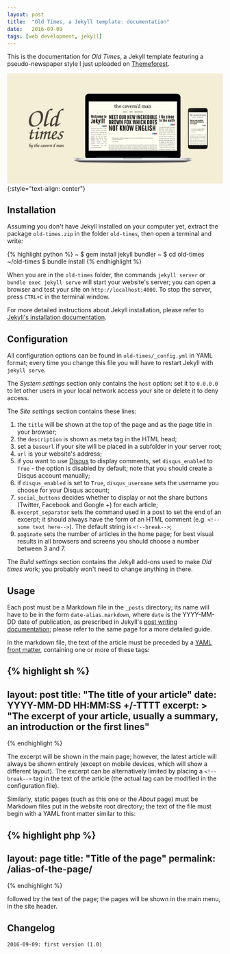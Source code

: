 ```yaml
---
layout: post
title:  "Old Times, a Jekyll template: documentation"
date:   2016-09-09
tags: [web development, jekyll]
---
```


This is the documentation for *Old Times*, a Jekyll template featuring a pseudo-newspaper style I just uploaded on [Themeforest](http://themeforest.net).

![Old Times preview](/images/old-times-documentation/preview.png)
{:style="text-align: center"}

<!--break-->

Installation
------------

Assuming you don't have Jekyll installed on your computer yet, extract the package `old-times.zip` in the folder `old-times`, then open a terminal and write:

{% highlight python %}
~ $ gem install jekyll bundler
~ $ cd old-times
~/old-times $ bundle install
{% endhighlight %}

When you are in the `old-times` folder, the commands `jekyll server` or `bundle exec jekyll serve` will start your website's server; you can open a browser and test your site on `http://localhost:4000`. To stop the server, press `CTRL+C` in the terminal window. 

For more detailed instructions about Jekyll installation, please refer to [Jekyll's installation documentation](https://jekyllrb.com/docs/installation/).

Configuration
-------------

All configuration options can be found in `old-times/_config.yml` in YAML format; every time you change this file you will have to restart Jekyll with `jekyll serve`.

The *System settings* section only contains the `host` option: set it to `0.0.0.0` to let other users in your local network access your site or delete it to deny access.

The *Site settings* section contains these lines:

1. the `title` will be shown at the top of the page and as the page title in your browser;
2. the `description` is shown as meta tag in the HTML head;
3. set a `baseurl` if your site will be placed in a subfolder in your server root;
3. `url` is your website's address;
4. if you want to use [Disqus](http://disqus.com) to display comments, set `disqus_enabled` to `True` - the option is disabled by default; note that you should create a Disqus account manually;
5. if `disqus_enabled` is set to `True`, `disqus_username` sets the username you choose for your Disqus account;
6. `social_buttons` decides whether to display or not the share buttons (Twitter, Facebook and Google +) for each article;
7. `excerpt_separator` sets the command used in a post to set the end of an excerpt; it should always have the form of an HTML comment (e.g. `<!--some text here-->`). The default string is `<!--break-->`;
8. `paginate` sets the number of articles in the home page; for best visual results in all browsers and screens you should choose a number between 3 and 7.

The *Build settings* section contains the Jekyll add-ons used to make *Old times* work; you probably won't need to change anything in there.

Usage
-----

Each post must be a Markdown file in the `_posts` directory; its name will have to be in the form `date-alias.markdown`, where `date` is the YYYY-MM-DD date of publication, as prescribed in Jekyll's [post writing documentation](https://jekyllrb.com/docs/posts/); please refer to the same page for a more detailed guide.

In the markdown file, the text of the article must be preceded by a [YAML front matter](https://jekyllrb.com/docs/frontmatter/), containing one or more of these tags:

{% highlight sh %}
---
layout: post
title:  "The title of your article"
date:   YYYY-MM-DD HH:MM:SS +/-TTTT
excerpt: >
	"The excerpt of your article, usually a summary,
	an introduction or the first lines"
---
{% endhighlight %}

The excerpt will be shown in the main page; however, the latest article will always be shown entirely (except on mobile devices, which will show a different layout). The excerpt can be alternatively limited by placing a `<!--break-->` tag in the text of the article (the actual tag can be modified in the configuration file).

Similarly, static pages (such as this one or the *About* page) must be Markdown files put in the website root directory; the text of the file must begin with a YAML front matter similar to this:

{% highlight php %}
---
layout: page
title: "Title of the page"
permalink: /alias-of-the-page/
---
{% endhighlight %}

followed by the text of the page; the pages will be shown in the main menu, in the site header.

Changelog
---------

	2016-09-09: first version (1.0)